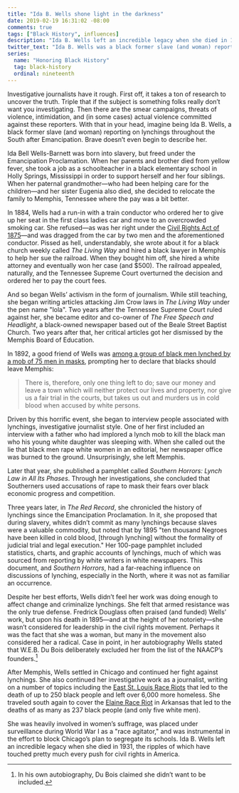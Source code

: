 ```yaml
---
title: "Ida B. Wells shone light in the darkness"
date: 2019-02-19 16:31:02 -08:00
comments: true
tags: ["Black History", influences]
description: "Ida B. Wells left an incredible legacy when she died in 1931, the ripples of which have touched pretty much every push for civil rights in America."
twitter_text: "Ida B. Wells was a black former slave (and woman) reporting on lynchings throughout the South after Emancipation. Brave doesn’t even begin to describe her."
series:
  name: "Honoring Black History"
  tag: black-history
  ordinal: nineteenth
---
```


Investigative journalists have it rough. First off, it takes a ton of research to uncover the truth. Triple that if the subject is something folks really don’t want you investigating. Then there are the smear campaigns, threats of violence, intimidation, and (in some cases) actual violence committed against these reporters. With that in your head, imagine being Ida B. Wells, a black former slave (and woman) reporting on lynchings throughout the South after Emancipation. Brave doesn’t even begin to describe her.

<!-- more -->

Ida Bell Wells-Barnett was born into slavery, but freed under the Emancipation Proclamation. When her parents and brother died from yellow fever, she took a job as a schoolteacher in a black elementary school in Holly Springs, Mississippi in order to support herself and her four siblings. When her paternal grandmother—who had been helping care for the children—and her sister Eugenia also died, she decided to relocate the family to Memphis, Tennessee where the pay was a bit better.

In 1884, Wells had a run-in with a train conductor who ordered her to give up her seat in the first class ladies car and move to an overcrowded smoking car. She refused—as was her right under the [Civil Rights Act of 1875](https://wikipedia.org/wiki/Civil_Rights_Act_of_1875)—and was dragged from the car by two men and the aforementioned conductor. Pissed as hell, understandably, she wrote about it for a black church weekly called <cite>The Living Way</cite> and hired a black lawyer in Memphis to help her sue the railroad. When they bought him off, she hired a white attorney and eventually won her case (and $500). The railroad appealed, naturally, and the Tennessee Supreme Court overturned the decision and ordered her to pay the court fees.

And so began Wells’ activism in the form of journalism. While still teaching, she began writing articles attacking Jim Crow laws in <cite>The Living Way</cite> under the pen name "lola". Two years after the Tennessee Supreme Court ruled against her, she became editor and co-owner of <cite>The Free Speech and Headlight</cite>, a black-owned newspaper based out of the Beale Street Baptist Church. Two years after that, her critical articles got her dismissed by the Memphis Board of Education.

In 1892, a good friend of Wells was [among a group of black men lynched by a mob of 75 men in masks](https://wikipedia.org/wiki/Ida_B._Wells#The_lynching_at_The_Curve_in_Memphis), prompting her to declare that blacks should leave Memphis:

> There is, therefore, only one thing left to do; save our money and leave a town which will neither protect our lives and property, nor give us a fair trial in the courts, but takes us out and murders us in cold blood when accused by white persons.

Driven by this horrific event, she began to interview people associated with lynchings, investigative journalist style. One of her first included an interview with a father who had implored a lynch mob to kill the black man who his young white daughter was sleeping with. When she called out the lie that black men rape white women in an editorial, her newspaper office was burned to the ground. Unsurprisingly, she left Memphis.

Later that year, she published a pamphlet called <cite>Southern Horrors: Lynch Law in All Its Phases</cite>. Through her investigations, she concluded that Southerners used accusations of rape to mask their fears over black economic progress and competition.

Three years later, in <cite>The Red Record</cite>, she chronicled the history of lynchings since the Emancipation Proclamation. In it, she proposed that during slavery, whites didn’t commit as many lynchings because slaves were a valuable commodity, but noted that by 1895 "ten thousand Negroes have been killed in cold blood, [through lynching] without the formality of judicial trial and legal execution." Her 100-page pamphlet included statistics, charts, and graphic accounts of lynchings, much of which was sourced from reporting by white writers in white newspapers. This document, and <cite>Southern Horrors</cite>, had a far-reaching influence on discussions of lynching, especially in the North, where it was not as familiar an occurrence. 

Despite her best efforts, Wells didn’t feel her work was doing enough to affect change and criminalize lynchings. She felt that armed resistance was the only true defense. Fredrick Douglass often praised (and funded) Wells’ work, but upon his death in 1895—and at the height of her notoriety—she wasn’t considered for leadership in the civil rights movement. Perhaps it was the fact that she was a woman, but many in the movement also considered her a radical. Case in point, in her autobiography Wells stated that W.E.B. Du Bois deliberately excluded her from the list of the NAACP’s founders.[^1]

[^1]: In his own autobiography, Du Bois claimed she didn’t want to be included.

After Memphis, Wells settled in Chicago and continued her fight against lynchings. She also continued her investigative work as a journalist, writing on a number of topics including the [East St. Louis Race Riots](https://wikipedia.org/wiki/East_St._Louis_Race_Riots) that led to the death of up to 250 black people and left over 6,000 more homeless. She traveled south again to cover the [Elaine Race Riot](https://wikipedia.org/wiki/Elaine_Race_Riot) in Arkansas that led to the deaths of as many as 237 black people (and only five white men).

She was heavily involved in women’s suffrage, was placed under surveillance during World War I as a "race agitator," and was instrumental in the effort to block Chicago’s plan to segregate its schools. Ida B. Wells left an incredible legacy when she died in 1931, the ripples of which have touched pretty much every push for civil rights in America.